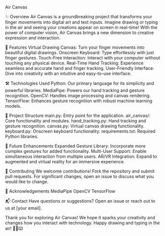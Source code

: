 
Air Canvas

✨ Overview
Air Canvas is a groundbreaking project that transforms your finger movements into digital art and text inputs. Imagine drawing or typing in the air and seeing your creations appear on screen in real-time! With the power of computer vision, Air Canvas brings a new dimension to creative expression and interaction.

🌟 Features
Virtual Drawing Canvas: Turn your finger movements into beautiful digital drawings.
Onscreen Keyboard: Type effortlessly with just finger gestures.
Touch-Free Interaction: Interact with your computer without touching any physical device.
Real-Time Hand Tracking: Experience seamless and accurate hand and finger tracking.
User-Friendly Interface: Dive into creativity with an intuitive and easy-to-use interface.

🛠️ Technologies Used
Python: Our primary language for its simplicity and powerful libraries.
MediaPipe: Powers our hand tracking and gesture recognition.
OpenCV: Handles image processing and canvas rendering.
TensorFlow: Enhances gesture recognition with robust machine learning models.

📂 Project Structure
main.py: Entry point for the application.
air_canvas/: Core functionality and modules.
hand_tracking.py: Hand tracking and gesture recognition.
canvas.py: Virtual canvas drawing functionality.
keyboard.py: Onscreen keyboard functionality.
requirements.txt: Required Python libraries.

🌱 Future Enhancements
Expanded Gesture Library: Incorporate more complex gestures for added functionality.
Multi-User Support: Enable simultaneous interaction from multiple users.
AR/VR Integration: Expand to augmented and virtual reality for an immersive experience.

🤝 Contributing
We welcome contributions! Fork the repository and submit pull requests. For significant changes, open an issue to discuss what you would like to change.

🙏 Acknowledgements
MediaPipe
OpenCV
TensorFlow

📬 Contact
Have questions or suggestions? Open an issue or reach out to us at [your email].

Thank you for exploring Air Canvas! We hope it sparks your creativity and changes how you interact with technology. Happy drawing and typing in the air! 🎨✨⌨️

